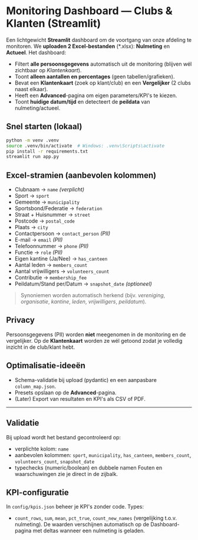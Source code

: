 
# Monitoring Dashboard — Clubs & Klanten (Streamlit)

Een lichtgewicht **Streamlit** dashboard om de voortgang van onze afdeling te monitoren.
We **uploaden 2 Excel-bestanden** (*.xlsx): **Nulmeting** en **Actueel**. Het dashboard:

- Filtert **alle persoonsgegevens** automatisch uit de monitoring (blijven wél zichtbaar op *Klantenkaart*).
- Toont **alleen aantallen en percentages** (geen tabellen/grafieken).
- Bevat een **Klantenkaart** (zoek op klant/club) en een **Vergelijker** (2 clubs naast elkaar).
- Heeft een **Advanced**-pagina om eigen parameters/KPI's te kiezen.
- Toont **huidige datum/tijd** en detecteert de **peildata** van nulmeting/actueel.

## Snel starten (lokaal)

```bash
python -m venv .venv
source .venv/bin/activate  # Windows: .venv\Scripts\activate
pip install -r requirements.txt
streamlit run app.py
```

## Excel-stramien (aanbevolen kolommen)

- Clubnaam → `name` *(verplicht)*
- Sport → `sport`
- Gemeente → `municipality`
- Sportsbond/Federatie → `federation`
- Straat + Huisnummer → `street`
- Postcode → `postal_code`
- Plaats → `city`
- Contactpersoon → `contact_person` *(PII)*
- E-mail → `email` *(PII)*
- Telefoonnummer → `phone` *(PII)*
- Functie → `role` *(PII)*
- Eigen kantine (Ja/Nee) → `has_canteen`
- Aantal leden → `members_count`
- Aantal vrijwilligers → `volunteers_count`
- Contributie → `membership_fee`
- Peildatum/Stand per/Datum → `snapshot_date` *(optioneel)*

> Synoniemen worden automatisch herkend (bijv. *vereniging*, *organisatie*, *kantine*, *leden*, *vrijwilligers*, *peildatum*).

## Privacy
Persoonsgegevens (PII) worden **niet** meegenomen in de monitoring en de vergelijker. Op de **Klantenkaart** worden ze wél getoond zodat je volledig inzicht in de club/klant hebt.

## Optimalisatie-ideeën
- Schema-validatie bij upload (pydantic) en een aanpasbare `column_map.json`.
- Presets opslaan op de **Advanced**-pagina.
- (Later) Export van resultaten en KPI's als CSV of PDF.


---

## Validatie
Bij upload wordt het bestand gecontroleerd op:
- verplichte kolom: `name`
- aanbevolen kolommen: `sport`, `municipality`, `has_canteen`, `members_count`, `volunteers_count`, `snapshot_date`
- typechecks (numeric/boolean) en dubbele namen
Fouten en waarschuwingen zie je direct in de zijbalk.

## KPI-configuratie
In `config/kpis.json` beheer je KPI's zonder code. Types: 
- `count_rows`, `sum`, `mean`, `pct_true`, `count_new_names` (vergelijking t.o.v. nulmeting).
De waarden verschijnen automatisch op de Dashboard-pagina met deltas wanneer een nulmeting is geladen.
